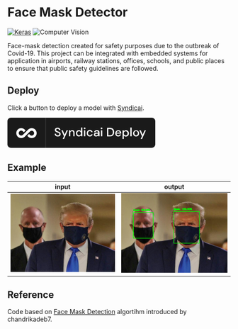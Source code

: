 # Face Mask Detector
[![Keras](https://img.shields.io/badge/Framework-Keras-79FFE1)](https://keras.io/)
![Computer Vision](https://img.shields.io/badge/Type-Computer%20Vision-79FFE1)

Face-mask detection created for safety purposes due to the outbreak of Covid-19. This project can be integrated with embedded systems for application in airports, railway stations, offices, schools, and public places to ensure that public safety guidelines are followed.

## Deploy 
Click a button to deploy a model with [Syndicai](https://syndicai.co).

[![Syndicai-Deploy](https://raw.githubusercontent.com/syndicai/brand/main/button/deploy.svg)](https://app.syndicai.co/newModel?repository=https://github.com/syndicai/models/tree/master/keras/face_mask_detector)

## Example

| input | output |
| --- | --- |
| <img src="sample_data/input.jpg" width="410"> | <img src="sample_data/output.png" width="410"> |


## Reference
Code based on [Face Mask Detection](https://github.com/chandrikadeb7/Face-Mask-Detection) algortihm introduced by chandrikadeb7.
